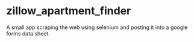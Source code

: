 # zillow_apartment_finder
A small app scraping the web using selenium and posting it into a google forms data sheet.
